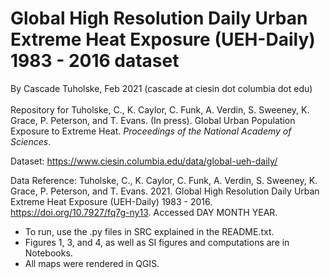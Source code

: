 # Global High Resolution Daily Urban Extreme Heat Exposure (UEH-Daily) 1983 - 2016 dataset <br>
By Cascade Tuholske, Feb 2021 (cascade at ciesin dot columbia dot edu) <br> <br>
Repository for Tuholske, C., K. Caylor, C. Funk, A. Verdin, S. Sweeney, K. Grace, P. Peterson, and T. Evans. (In press). Global Urban Population Exposure to Extreme Heat. *Proceedings of the National Academy of Sciences*. <br>

Dataset: https://www.ciesin.columbia.edu/data/global-ueh-daily/

Data Reference: Tuholske, C., K. Caylor, C. Funk, A. Verdin, S. Sweeney, K. Grace, P. Peterson, and T. Evans. 2021. Global High Resolution Daily Urban Extreme Heat Exposure (UEH-Daily) 1983 - 2016. https://doi.org/10.7927/fq7g-ny13. Accessed DAY MONTH YEAR.

- To run, use the .py files in SRC explained in the README.txt. 
- Figures 1, 3, and 4, as well as SI figures and computations are in Notebooks.
- All maps were rendered in QGIS. 
